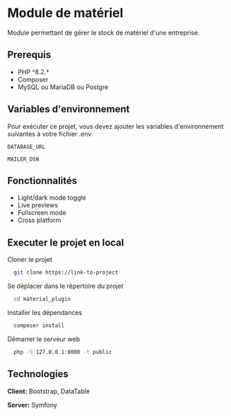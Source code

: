 
# Module de matériel

Module permettant de gérer le stock de matériel d'une entreprise.

## Prerequis

- PHP ^8.2.*
- Composer
- MySQL ou MariaDB ou Postgre

## Variables d'environnement

Pour exécuter ce projet, vous devez ajouter les variables d'environnement suivantes à votre fichier .env

`DATABASE_URL`

`MAILER_DSN`

## Fonctionnalités

- Light/dark mode toggle
- Live previews
- Fullscreen mode
- Cross platform


## Executer le projet en local

Cloner le projet

```bash
  git clone https://link-to-project
```

Se déplacer dans le répertoire du projet

```bash
  cd material_plugin
```

Installer les dépendances

```bash
  composer install
```

Démarrer le serveur web

```bash
  php -S 127.0.0.1:8000 -t public
```


## Technologies

**Client:** Bootstrap, DataTable

**Server:** Symfony